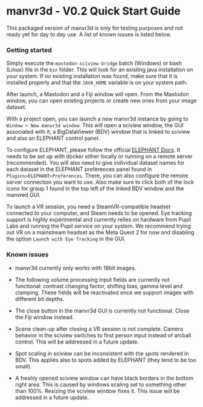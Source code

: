 # manvr3d - V0.2 Quick Start Guide

This packaged version of manvr3d is only for testing purposes and not ready yet for day to day use. A list of known issues is listed below.



### Getting started

Simply execute the `mastodon-sciview-bridge` batch (Windows) or bash (Linux) file in the `bin` folder. This will look for an existing java installation on your system. If no existing installation was found, make sure that it is installed properly and that the `JAVA_HOME` variable is on your system path.

After launch, a Mastodon and a Fiji window will open. From the Mastodon window, you can open existing projects or create new ones from your image dataset.

With a project open, you can launch a new manvr3d instance by going to `Window > New manvr3d window`. This will open a sciview window, the GUI associated with it, a BigDataViewer (BDV) window that is linked to sciview and also an ELEPHANT control panel.

To configure ELEPHANT, please follow the official [ELEPHANT Docs](https://elephant-track.github.io/). It needs to be set up with docker either locally or running on a remote server (recommended). You will also need to give individual dataset names for each dataset in the ELEPHANT preferences panel found in `Plugins>ELEPHANT>Preferences`. There, you can also configure the remote server connection you want to use. Also make sure to click both of the lock icons for group 1 found in the top left of the linked BDV window and the manvred GUI.

To launch a VR session, you need a SteamVR-compatible headset connected to your computer, and Steam needs to be opened. Eye tracking support is highly experimental and currently relies on hardware from Pupil Labs and running the Pupil service on your system. We recommend trying out VR on a mainstream headset as the Meta Quest 2 for now and disabling the option `Launch with Eye Tracking` in the GUI.

### Known issues

- manvr3d currently only works with 16bit images.

- The following volume processing input fields are currently not functional: contrast changing factor, shifting bias, gamma level and clamping. These fields will be reactivated once we support images with different bit depths.

- The close button in the manvr3d GUI is currently not functional. Close the Fiji window instead.

- Scene clean-up after closing a VR session is not complete. Camera behavior in the sciview switches to first person input instead of arcball control. This will be addressed in a future update.

- Spot scaling in sciview can be inconsistent with the spots rendered in BDV. This applies also to spots added by ELEPHANT (they tend to be too small).

- A freshly opened sciview window can have black borders in the bottom right area. This is caused by windows scaling set to something other than 100%. Resizing the sciview window fixes it. This issue will be addressed in a future update.


